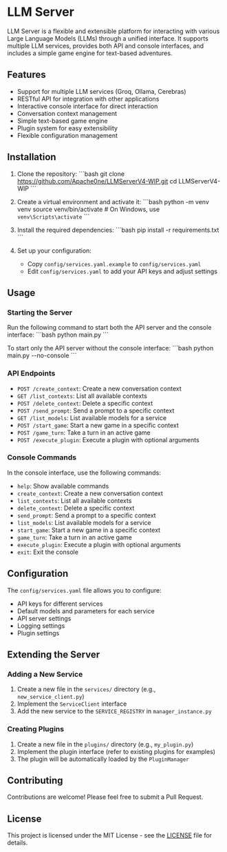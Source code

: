 # LLM Server

LLM Server is a flexible and extensible platform for interacting with various Large Language Models (LLMs) through a unified interface. It supports multiple LLM services, provides both API and console interfaces, and includes a simple game engine for text-based adventures.

## Features

- Support for multiple LLM services (Groq, Ollama, Cerebras)
- RESTful API for integration with other applications
- Interactive console interface for direct interaction
- Conversation context management
- Simple text-based game engine
- Plugin system for easy extensibility
- Flexible configuration management

## Installation

1. Clone the repository:
   \`\`\`bash
   git clone https://github.com/Apache0ne/LLMServerV4-WIP.git
   cd LLMServerV4-WIP
   \`\`\`

2. Create a virtual environment and activate it:
   \`\`\`bash
   python -m venv venv
   source venv/bin/activate  # On Windows, use `venv\Scripts\activate`
   \`\`\`

3. Install the required dependencies:
   \`\`\`bash
   pip install -r requirements.txt
   \`\`\`

4. Set up your configuration:
   - Copy `config/services.yaml.example` to `config/services.yaml`
   - Edit `config/services.yaml` to add your API keys and adjust settings

## Usage

### Starting the Server

Run the following command to start both the API server and the console interface:
\`\`\`bash
python main.py
\`\`\`

To start only the API server without the console interface:
\`\`\`bash
python main.py --no-console
\`\`\`

### API Endpoints

- `POST /create_context`: Create a new conversation context
- `GET /list_contexts`: List all available contexts
- `POST /delete_context`: Delete a specific context
- `POST /send_prompt`: Send a prompt to a specific context
- `GET /list_models`: List available models for a service
- `POST /start_game`: Start a new game in a specific context
- `POST /game_turn`: Take a turn in an active game
- `POST /execute_plugin`: Execute a plugin with optional arguments

### Console Commands

In the console interface, use the following commands:

- `help`: Show available commands
- `create_context`: Create a new conversation context
- `list_contexts`: List all available contexts
- `delete_context`: Delete a specific context
- `send_prompt`: Send a prompt to a specific context
- `list_models`: List available models for a service
- `start_game`: Start a new game in a specific context
- `game_turn`: Take a turn in an active game
- `execute_plugin`: Execute a plugin with optional arguments
- `exit`: Exit the console

## Configuration

The `config/services.yaml` file allows you to configure:

- API keys for different services
- Default models and parameters for each service
- API server settings
- Logging settings
- Plugin settings

## Extending the Server

### Adding a New Service

1. Create a new file in the `services/` directory (e.g., `new_service_client.py`)
2. Implement the `ServiceClient` interface
3. Add the new service to the `SERVICE_REGISTRY` in `manager_instance.py`

### Creating Plugins

1. Create a new file in the `plugins/` directory (e.g., `my_plugin.py`)
2. Implement the plugin interface (refer to existing plugins for examples)
3. The plugin will be automatically loaded by the `PluginManager`

## Contributing

Contributions are welcome! Please feel free to submit a Pull Request.

## License

This project is licensed under the MIT License - see the [LICENSE](LICENSE) file for details.

